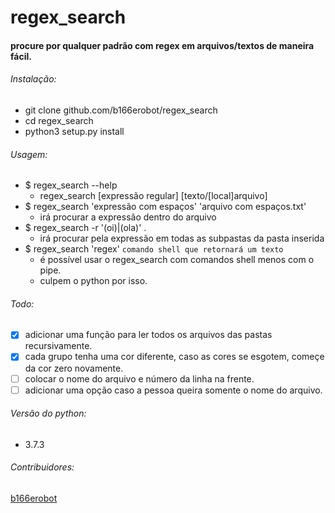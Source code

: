 # regex_search

#### procure por qualquer padrão com regex em arquivos/textos de maneira fácil.

###### Instalação:
  * git clone github.com/b166erobot/regex_search
  * cd regex_search
  * python3 setup.py install

###### Usagem:

  * $ regex_search --help
      * regex_search [expressão regular] [texto/[local]arquivo]
  * $ regex_search 'expressão com espaços' 'arquivo com espaços.txt'
      * irá procurar a expressão dentro do arquivo
  * $ regex_search -r '(oi)|(ola)' .
      * irá procurar pela expressão em todas as subpastas da pasta inserida
  * $ regex_search 'regex' `comando shell que retornará um texto`
      * é possível usar o regex_search com comandos shell menos com o pipe.
      * culpem o python por isso.

###### Todo:
  - [x] adicionar uma função para ler todos os arquivos das pastas recursivamente.
  - [x] cada grupo tenha uma cor diferente, caso as cores se esgotem, começe da cor zero novamente.
  - [ ] colocar o nome do arquivo e número da linha na frente.
  - [ ] adicionar uma opção caso a pessoa queira somente o nome do arquivo.

###### Versão do python:

  * 3.7.3

###### Contribuidores:

  [b166erobot](http://github.com/b166erobot)
